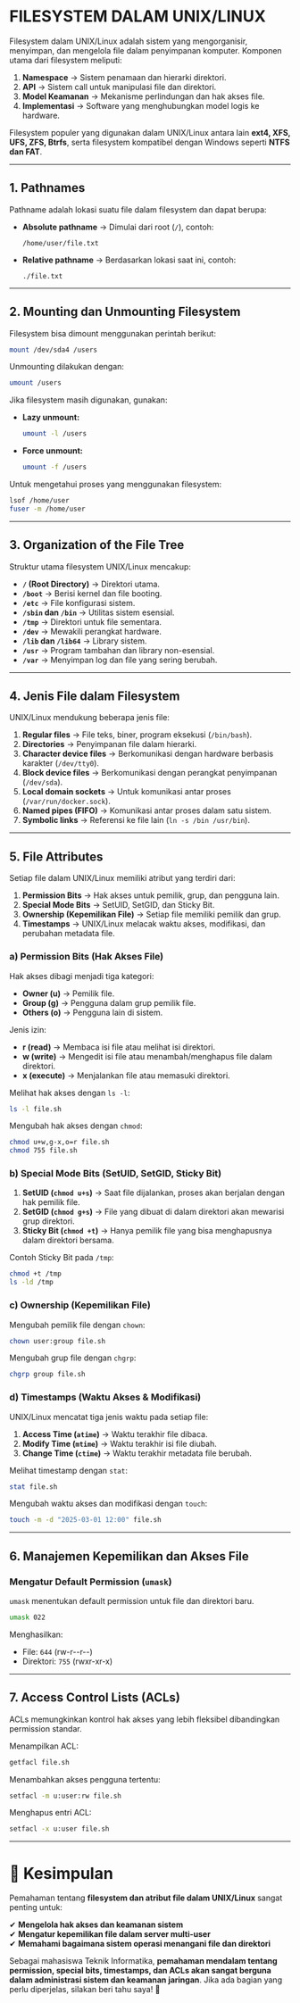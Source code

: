 # FILESYSTEM DALAM UNIX/LINUX  

Filesystem dalam UNIX/Linux adalah sistem yang mengorganisir, menyimpan, dan mengelola file dalam penyimpanan komputer. Komponen utama dari filesystem meliputi:  

1. **Namespace** → Sistem penamaan dan hierarki direktori.  
2. **API** → Sistem call untuk manipulasi file dan direktori.  
3. **Model Keamanan** → Mekanisme perlindungan dan hak akses file.  
4. **Implementasi** → Software yang menghubungkan model logis ke hardware.  

Filesystem populer yang digunakan dalam UNIX/Linux antara lain **ext4, XFS, UFS, ZFS, Btrfs**, serta filesystem kompatibel dengan Windows seperti **NTFS dan FAT**.  

---

## **1. Pathnames**  
Pathname adalah lokasi suatu file dalam filesystem dan dapat berupa:  

- **Absolute pathname** → Dimulai dari root (`/`), contoh:  
  ```
  /home/user/file.txt
  ```  
- **Relative pathname** → Berdasarkan lokasi saat ini, contoh:  
  ```
  ./file.txt
  ```  

---

## **2. Mounting dan Unmounting Filesystem**  
Filesystem bisa dimount menggunakan perintah berikut:  
```bash
mount /dev/sda4 /users
```
Unmounting dilakukan dengan:  
```bash
umount /users
```
Jika filesystem masih digunakan, gunakan:  

- **Lazy unmount:**  
  ```bash
  umount -l /users
  ```
- **Force unmount:**  
  ```bash
  umount -f /users
  ```

Untuk mengetahui proses yang menggunakan filesystem:  
```bash
lsof /home/user
fuser -m /home/user
```

---

## **3. Organization of the File Tree**  
Struktur utama filesystem UNIX/Linux mencakup:  

- **`/` (Root Directory)** → Direktori utama.  
- **`/boot`** → Berisi kernel dan file booting.  
- **`/etc`** → File konfigurasi sistem.  
- **`/sbin` dan `/bin`** → Utilitas sistem esensial.  
- **`/tmp`** → Direktori untuk file sementara.  
- **`/dev`** → Mewakili perangkat hardware.  
- **`/lib` dan `/lib64`** → Library sistem.  
- **`/usr`** → Program tambahan dan library non-esensial.  
- **`/var`** → Menyimpan log dan file yang sering berubah.  

---

## **4. Jenis File dalam Filesystem**  
UNIX/Linux mendukung beberapa jenis file:  

1. **Regular files** → File teks, biner, program eksekusi (`/bin/bash`).  
2. **Directories** → Penyimpanan file dalam hierarki.  
3. **Character device files** → Berkomunikasi dengan hardware berbasis karakter (`/dev/tty0`).  
4. **Block device files** → Berkomunikasi dengan perangkat penyimpanan (`/dev/sda`).  
5. **Local domain sockets** → Untuk komunikasi antar proses (`/var/run/docker.sock`).  
6. **Named pipes (FIFO)** → Komunikasi antar proses dalam satu sistem.  
7. **Symbolic links** → Referensi ke file lain (`ln -s /bin /usr/bin`).  

---

## **5. File Attributes**  
Setiap file dalam UNIX/Linux memiliki atribut yang terdiri dari:  

1. **Permission Bits** → Hak akses untuk pemilik, grup, dan pengguna lain.  
2. **Special Mode Bits** → SetUID, SetGID, dan Sticky Bit.  
3. **Ownership (Kepemilikan File)** → Setiap file memiliki pemilik dan grup.  
4. **Timestamps** → UNIX/Linux melacak waktu akses, modifikasi, dan perubahan metadata file.  

### **a) Permission Bits (Hak Akses File)**  
Hak akses dibagi menjadi tiga kategori:  

- **Owner (u)** → Pemilik file.  
- **Group (g)** → Pengguna dalam grup pemilik file.  
- **Others (o)** → Pengguna lain di sistem.  

Jenis izin:  

- **r (read)** → Membaca isi file atau melihat isi direktori.  
- **w (write)** → Mengedit isi file atau menambah/menghapus file dalam direktori.  
- **x (execute)** → Menjalankan file atau memasuki direktori.  

Melihat hak akses dengan `ls -l`:  
```bash
ls -l file.sh
```

Mengubah hak akses dengan `chmod`:  
```bash
chmod u+w,g-x,o=r file.sh
chmod 755 file.sh
```

### **b) Special Mode Bits (SetUID, SetGID, Sticky Bit)**  

1. **SetUID (`chmod u+s`)** → Saat file dijalankan, proses akan berjalan dengan hak pemilik file.  
2. **SetGID (`chmod g+s`)** → File yang dibuat di dalam direktori akan mewarisi grup direktori.  
3. **Sticky Bit (`chmod +t`)** → Hanya pemilik file yang bisa menghapusnya dalam direktori bersama.  

Contoh Sticky Bit pada `/tmp`:  
```bash
chmod +t /tmp
ls -ld /tmp
```

### **c) Ownership (Kepemilikan File)**  

Mengubah pemilik file dengan `chown`:  
```bash
chown user:group file.sh
```
Mengubah grup file dengan `chgrp`:  
```bash
chgrp group file.sh
```

### **d) Timestamps (Waktu Akses & Modifikasi)**  
UNIX/Linux mencatat tiga jenis waktu pada setiap file:  

1. **Access Time (`atime`)** → Waktu terakhir file dibaca.  
2. **Modify Time (`mtime`)** → Waktu terakhir isi file diubah.  
3. **Change Time (`ctime`)** → Waktu terakhir metadata file berubah.  

Melihat timestamp dengan `stat`:  
```bash
stat file.sh
```
Mengubah waktu akses dan modifikasi dengan `touch`:  
```bash
touch -m -d "2025-03-01 12:00" file.sh
```

---

## **6. Manajemen Kepemilikan dan Akses File**  
### **Mengatur Default Permission (`umask`)**  
`umask` menentukan default permission untuk file dan direktori baru.  

```bash
umask 022
```

Menghasilkan:  
- File: `644` (rw-r--r--)  
- Direktori: `755` (rwxr-xr-x)  

---

## **7. Access Control Lists (ACLs)**  
ACLs memungkinkan kontrol hak akses yang lebih fleksibel dibandingkan permission standar.  

Menampilkan ACL:  
```bash
getfacl file.sh
```
Menambahkan akses pengguna tertentu:  
```bash
setfacl -m u:user:rw file.sh
```
Menghapus entri ACL:  
```bash
setfacl -x u:user file.sh
```

---

# **🎯 Kesimpulan**  
Pemahaman tentang **filesystem dan atribut file dalam UNIX/Linux** sangat penting untuk:  

✔ **Mengelola hak akses dan keamanan sistem**  
✔ **Mengatur kepemilikan file dalam server multi-user**  
✔ **Memahami bagaimana sistem operasi menangani file dan direktori**  

Sebagai mahasiswa Teknik Informatika, **pemahaman mendalam tentang permission, special bits, timestamps, dan ACLs akan sangat berguna dalam administrasi sistem dan keamanan jaringan**. Jika ada bagian yang perlu diperjelas, silakan beri tahu saya! 🚀  
